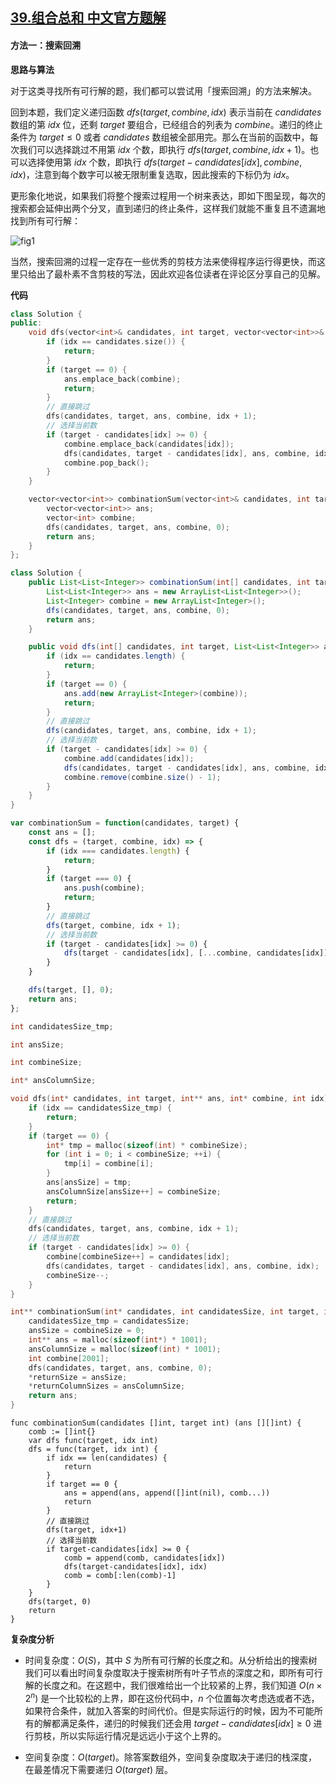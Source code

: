 ## [39.组合总和 中文官方题解](https://leetcode.cn/problems/combination-sum/solutions/100000/zu-he-zong-he-by-leetcode-solution)
#### 方法一：搜索回溯

**思路与算法**

对于这类寻找所有可行解的题，我们都可以尝试用「搜索回溯」的方法来解决。

回到本题，我们定义递归函数 $\textit{dfs}(\textit{target}, \textit{combine}, \textit{idx})$ 表示当前在 $\textit{candidates}$ 数组的第 $\textit{idx}$ 位，还剩 $\textit{target}$ 要组合，已经组合的列表为 $\textit{combine}$。递归的终止条件为 $\textit{target} \le 0$ 或者 $\textit{candidates}$ 数组被全部用完。那么在当前的函数中，每次我们可以选择跳过不用第 $\textit{idx}$ 个数，即执行 $\textit{dfs}(\textit{target}, \textit{combine}, \textit{idx} + 1)$。也可以选择使用第 $\textit{idx}$ 个数，即执行 $\textit{dfs}(\textit{target} - \textit{candidates}[\textit{idx}], \textit{combine}, \textit{idx})$，注意到每个数字可以被无限制重复选取，因此搜索的下标仍为 $\textit{idx}$。

更形象化地说，如果我们将整个搜索过程用一个树来表达，即如下图呈现，每次的搜索都会延伸出两个分叉，直到递归的终止条件，这样我们就能不重复且不遗漏地找到所有可行解：

![fig1](https://assets.leetcode-cn.com/solution-static/39/39_fig1.png)

当然，搜索回溯的过程一定存在一些优秀的剪枝方法来使得程序运行得更快，而这里只给出了最朴素不含剪枝的写法，因此欢迎各位读者在评论区分享自己的见解。

**代码**

```C++ [sol1-C++]
class Solution {
public:
    void dfs(vector<int>& candidates, int target, vector<vector<int>>& ans, vector<int>& combine, int idx) {
        if (idx == candidates.size()) {
            return;
        }
        if (target == 0) {
            ans.emplace_back(combine);
            return;
        }
        // 直接跳过
        dfs(candidates, target, ans, combine, idx + 1);
        // 选择当前数
        if (target - candidates[idx] >= 0) {
            combine.emplace_back(candidates[idx]);
            dfs(candidates, target - candidates[idx], ans, combine, idx);
            combine.pop_back();
        }
    }

    vector<vector<int>> combinationSum(vector<int>& candidates, int target) {
        vector<vector<int>> ans;
        vector<int> combine;
        dfs(candidates, target, ans, combine, 0);
        return ans;
    }
};
```

```Java [sol1-Java]
class Solution {
    public List<List<Integer>> combinationSum(int[] candidates, int target) {
        List<List<Integer>> ans = new ArrayList<List<Integer>>();
        List<Integer> combine = new ArrayList<Integer>();
        dfs(candidates, target, ans, combine, 0);
        return ans;
    }

    public void dfs(int[] candidates, int target, List<List<Integer>> ans, List<Integer> combine, int idx) {
        if (idx == candidates.length) {
            return;
        }
        if (target == 0) {
            ans.add(new ArrayList<Integer>(combine));
            return;
        }
        // 直接跳过
        dfs(candidates, target, ans, combine, idx + 1);
        // 选择当前数
        if (target - candidates[idx] >= 0) {
            combine.add(candidates[idx]);
            dfs(candidates, target - candidates[idx], ans, combine, idx);
            combine.remove(combine.size() - 1);
        }
    }
}
```

```JavaScript [sol1-JavaScript]
var combinationSum = function(candidates, target) {
    const ans = [];
    const dfs = (target, combine, idx) => {
        if (idx === candidates.length) {
            return;
        }
        if (target === 0) {
            ans.push(combine);
            return;
        }
        // 直接跳过
        dfs(target, combine, idx + 1);
        // 选择当前数
        if (target - candidates[idx] >= 0) {
            dfs(target - candidates[idx], [...combine, candidates[idx]], idx);
        }
    }

    dfs(target, [], 0);
    return ans;
};
```

```C [sol1-C]
int candidatesSize_tmp;

int ansSize;

int combineSize;

int* ansColumnSize;

void dfs(int* candidates, int target, int** ans, int* combine, int idx) {
    if (idx == candidatesSize_tmp) {
        return;
    }
    if (target == 0) {
        int* tmp = malloc(sizeof(int) * combineSize);
        for (int i = 0; i < combineSize; ++i) {
            tmp[i] = combine[i];
        }
        ans[ansSize] = tmp;
        ansColumnSize[ansSize++] = combineSize;
        return;
    }
    // 直接跳过
    dfs(candidates, target, ans, combine, idx + 1);
    // 选择当前数
    if (target - candidates[idx] >= 0) {
        combine[combineSize++] = candidates[idx];
        dfs(candidates, target - candidates[idx], ans, combine, idx);
        combineSize--;
    }
}

int** combinationSum(int* candidates, int candidatesSize, int target, int* returnSize, int** returnColumnSizes) {
    candidatesSize_tmp = candidatesSize;
    ansSize = combineSize = 0;
    int** ans = malloc(sizeof(int*) * 1001);
    ansColumnSize = malloc(sizeof(int) * 1001);
    int combine[2001];
    dfs(candidates, target, ans, combine, 0);
    *returnSize = ansSize;
    *returnColumnSizes = ansColumnSize;
    return ans;
}
```

```Golang [sol1-Golang]
func combinationSum(candidates []int, target int) (ans [][]int) {
	comb := []int{}
	var dfs func(target, idx int)
	dfs = func(target, idx int) {
		if idx == len(candidates) {
			return
		}
		if target == 0 {
			ans = append(ans, append([]int(nil), comb...))
			return
		}
		// 直接跳过
		dfs(target, idx+1)
		// 选择当前数
		if target-candidates[idx] >= 0 {
			comb = append(comb, candidates[idx])
			dfs(target-candidates[idx], idx)
			comb = comb[:len(comb)-1]
		}
	}
	dfs(target, 0)
	return
}
```

**复杂度分析**

- 时间复杂度：$O(S)$，其中 $S$ 为所有可行解的长度之和。从分析给出的搜索树我们可以看出时间复杂度取决于搜索树所有叶子节点的深度之和，即所有可行解的长度之和。在这题中，我们很难给出一个比较紧的上界，我们知道 $O(n \times 2^n)$ 是一个比较松的上界，即在这份代码中，$n$ 个位置每次考虑选或者不选，如果符合条件，就加入答案的时间代价。但是实际运行的时候，因为不可能所有的解都满足条件，递归的时候我们还会用 $\textit{target} - \textit{candidates}[\textit{idx}] \ge 0$ 进行剪枝，所以实际运行情况是远远小于这个上界的。

- 空间复杂度：$O(\textit{target})$。除答案数组外，空间复杂度取决于递归的栈深度，在最差情况下需要递归 $O(\textit{target})$ 层。